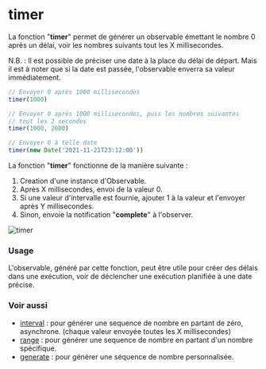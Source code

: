 # timer
La fonction "**timer**" permet de générer un observable émettant le nombre 0 après un délai, 
voir les nombres suivants tout les X millisecondes.

N.B. : Il est possible de préciser une date à la place du délai de départ. Mais il est à noter
que si la date est passée, l'observable enverra sa valeur immédiatement.

```javascript
// Envoyer 0 après 1000 millisecondes
timer(1000)

// Envoyer 0 après 1000 millisecondes, puis les nombres suivantes
// tout les 2 secondes
timer(1000, 2000)

// Envoyer 0 à telle date
timer(new Date('2021-11-21T23:12:00'))
```
La fonction "**timer**" fonctionne de la manière suivante :
1. Creation d'une instance d'Observable.
2. Après X millisecondes, envoi de la valeur 0.
3. Si une valeur d'intervalle est fournie, ajouter 1 à la valeur et l'envoyer après Y millisecondes.
4. Sinon, envoie la notification "**complete**" à l'observer.

![timer](http://www.plantuml.com/plantuml/proxy?cache=no&src=https://raw.githubusercontent.com/cedriclecocq/rxjs-exemple/main/creation/timer/timer.puml)

### Usage

L'observable, généré par cette fonction, peut être utile pour créer des délais dans une exécution, 
voir de déclencher une exécution planifiée à une date précise. 

### Voir aussi

- [interval](https://github.com/cedriclecocq/rxjs-exemple/tree/main/creation/interval) :
  pour générer une sequence de nombre en partant de zéro, asynchrone.
  (chaque valeur envoyée toutes les X millisecondes)
- [range](https://github.com/cedriclecocq/rxjs-exemple/tree/main/creation/range) :
  pour générer une sequence de nombre en partant d'un nombre spécifique.
- [generate](https://github.com/cedriclecocq/rxjs-exemple/tree/main/creation/generate) :
  pour générer une séquence de nombre personnalisée.
